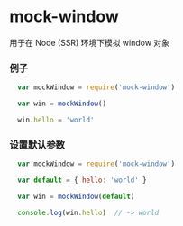 # mock-window

用于在 Node (SSR) 环境下模拟 window 对象

### 例子

```js
  var mockWindow = require('mock-window')

  var win = mockWindow()

  win.hello = 'world'
```

### 设置默认参数

```js
  var mockWindow = require('mock-window')

  var default = { hello: 'world' }

  var win = mockWindow(default)

  console.log(win.hello)  // -> world
```
